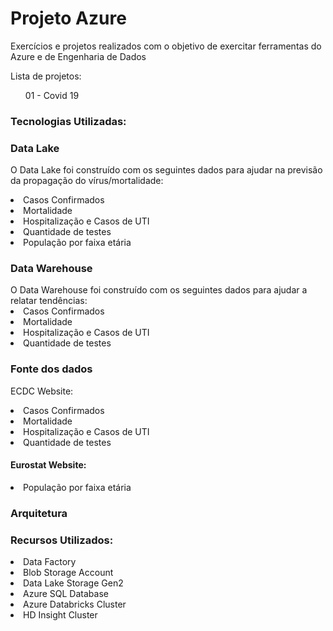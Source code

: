 <h1> Projeto Azure </h1>

<p> Exercícios e projetos realizados com o objetivo de exercitar ferramentas do Azure e de Engenharia de Dados </p>
<p> Lista de projetos: </p>
<ul> 01 - Covid 19 </ul>
<h3>Tecnologias Utilizadas:</h3>

<h3> Data Lake </h3>

O Data Lake foi construído com os seguintes dados para ajudar na previsão da propagação do vírus/mortalidade:
<li>Casos Confirmados</li>
<li>Mortalidade</li>
<li>Hospitalização e Casos de UTI</li>
<li>Quantidade de testes</li>
<li>População por faixa etária</li>

<h3> Data Warehouse </h3>
O Data Warehouse foi construído com os seguintes dados para ajudar a relatar tendências:
<li>Casos Confirmados</li>
<li>Mortalidade</li>
<li>Hospitalização e Casos de UTI</li>
<li>Quantidade de testes</li>

<h3> Fonte dos dados </h3>
<p>ECDC Website: </p>
<li>Casos Confirmados</li>
<li>Mortalidade</li>
<li>Hospitalização e Casos de UTI</li>
<li>Quantidade de testes</li>
<h4>Eurostat Website:</h4>
<li>População por faixa etária</li>

<h3> Arquitetura </h3>

<h3>Recursos Utilizados:</h3>
<li>Data Factory</li>
<li>Blob Storage Account</li>
<li>Data Lake Storage Gen2</li>
<li>Azure SQL Database</li>
<li>Azure Databricks Cluster</li>
<li>HD Insight Cluster</li>
